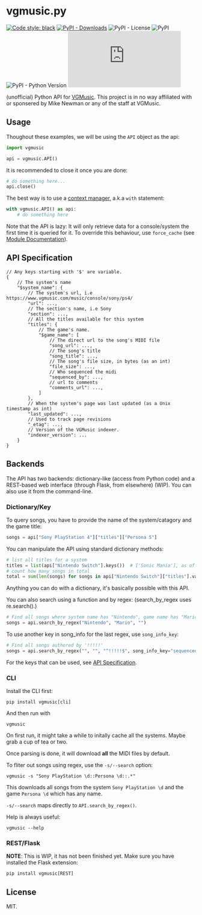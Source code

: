 # vgmusic.py

[![Code style: black](https://img.shields.io/badge/code%20style-black-000000.svg)](https://github.com/psf/black)
[![PyPI - Downloads](https://img.shields.io/pypi/dm/vgmusic)](https://pypi.org/project/vgmusic)
![PyPI - License](https://img.shields.io/pypi/l/vgmusic)
![PyPI](https://img.shields.io/pypi/v/vgmusic)
![PyPI - Python Version](https://img.shields.io/pypi/pyversions/vgmusic)
![Lines of code](https://img.shields.io/tokei/lines/github/ongyx/vgmusic.py)

(unofficial) Python API for [VGMusic](vgmusic.com).
This project is in no way affiliated with or sponsered by Mike Newman or any of the staff at VGMusic.

## Usage

Thoughout these examples, we will be using the `API` object as the api:

```python
import vgmusic

api = vgmusic.API()
```

It is recommended to close it once you are done:

```python
# do something here...
api.close()
```

The best way is to use a [context manager](https://www.python.org/dev/peps/pep-0343/), a.k.a `with` statement:

```python
with vgmusic.API() as api:
    # do something here
```

Note that the API is lazy: It will only retrieve data for a console/system the first time it is queried for it.
To override this behaviour, use `force_cache` (see [Module Documentation](##module-documentation)).

## API Specification

```text
// Any keys starting with '$' are variable.
{
    // The system's name
    "$system_name": {
        // The system's url, i.e https://www.vgmusic.com/music/console/sony/ps4/
        "url": ...,
        // The section's name, i.e Sony
        "section": ...,
        // All the titles available for this system
        "titles": {
            // The game's name.
            "$game_name": [
                // The direct url to the song's MIDI file
                "song_url": ...,
                // The song's title
                "song_title": ...,
                // The song's file size, in bytes (as an int)
                "file_size": ...,
                // Who sequenced the midi
                "sequenced_by": ...,
                // url to comments
                "comments_url": ...,
            ]
        },
        // When the system's page was last updated (as a Unix timestamp as int)
        "last_updated": ...,
        // Used to track page revisions
        "_etag": ...,
        // Version of the VGMusic indexer.
        "indexer_version": ...
    }
}
```

## Backends

The API has two backends: dictionary-like (access from Python code) and a REST-based web interface (through Flask, from elsewhere) (WIP).
You can also use it from the command-line.

### Dictionary/Key

To query songs, you have to provide the name of the system/catagory and the game title:

```python
songs = api["Sony PlayStation 4"]["titles"]["Persona 5"]
```

You can manipulate the API using standard dictionary methods:

```python
# list all titles for a system
titles = list(api["Nintendo Switch"].keys())  # ['Sonic Mania'], as of 5/1/2021
# count how many songs in total
total = sum(len(songs) for songs in api["Nintendo Switch"]["titles"].values())  # 12, as of 5/1/2021
```

Anything you can do with a dictionary, it's basically possible with this API.

You can also search using a function and by regex:
(search_by_regex uses re.search().)

```python
# Find all songs where system name has "Nintendo", game name has "Mario", and song name is any.
songs = api.search_by_regex("Nintendo", "Mario", "")
```

To use another key in song_info for the last regex, use `song_info_key`:

```python
# Find all songs authored by '!!!!!'
songs = api.search_by_regex("", "", "^!!!!!$", song_info_key="sequenced_by")
```

For the keys that can be used, see [API Specification](##api-specification).

### CLI

Install the CLI first:

```text
pip install vgmusic[cli]
```

And then run with

```text
vgmusic
```

On first run, it might take a while to initally cache all the systems. Maybe grab a cup of tea or two.

Once parsing is done, it will download **all** the MIDI files by default.

To fliter out songs using regex, use the `-s/--search` option:

```text
vgmusic -s "Sony PlayStation \d::Persona \d::.*"
```

This downloads all songs from the system `Sony PlayStation \d` and the game `Persona \d` which has any name.

`-s/--search` maps directly to `API.search_by_regex()`.

Help is always useful:

```text
vgmusic --help
```

### REST/Flask

**NOTE**: This is WIP, it has not been finished yet.
Make sure you have installed the Flask extension:

```text
pip install vgmusic[REST]
```



## License
MIT.
